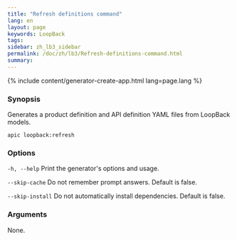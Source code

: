 ```yaml
---
title: "Refresh definitions command"
lang: en
layout: page
keywords: LoopBack
tags:
sidebar: zh_lb3_sidebar
permalink: /doc/zh/lb3/Refresh-definitions-command.html
summary:
---
```


{% include content/generator-create-app.html lang=page.lang %}

### Synopsis

Generates a product definition and API definition YAML files from LoopBack models.

```
apic loopback:refresh
```

### Options

`-h, --help`
Print the generator's options and usage.

`--skip-cache`
Do not remember prompt answers. Default is false.

`--skip-install`
Do not automatically install dependencies. Default is false.

### Arguments

None.
